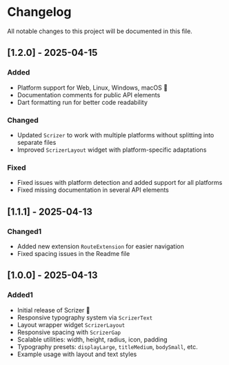 # Changelog

All notable changes to this project will be documented in this file.

## [1.2.0] - 2025-04-15

### Added

- Platform support for Web, Linux, Windows, macOS 🎉
- Documentation comments for public API elements
- Dart formatting run for better code readability

### Changed

- Updated `Scrizer` to work with multiple platforms without splitting into separate files
- Improved `ScrizerLayout` widget with platform-specific adaptations

### Fixed

- Fixed issues with platform detection and added support for all platforms
- Fixed missing documentation in several API elements

## [1.1.1] - 2025-04-13

### Changed1

- Added new extension `RouteExtension` for easier navigation
- Fixed spacing issues in the Readme file

## [1.0.0] - 2025-04-13

### Added1

- Initial release of Scrizer 🎉
- Responsive typography system via `ScrizerText`
- Layout wrapper widget `ScrizerLayout`
- Responsive spacing with `ScrizerGap`
- Scalable utilities: width, height, radius, icon, padding
- Typography presets: `displayLarge`, `titleMedium`, `bodySmall`, etc.
- Example usage with layout and text styles

